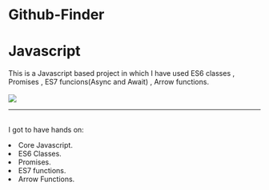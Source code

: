 # Github-Finder
# Javascript
This is a Javascript based project in which I have used ES6 classes , Promises , ES7 funcions(Async and Await) , Arrow functions. 
<br>
<br><a href="#"> <img src="https://is.gd/G4bDj5"></a>
<br><hr>
<br>I got to have hands on:
<li>Core Javascript.
<li>ES6 Classes.
<li>Promises.
<li>ES7 functions.
<li>Arrow Functions.
